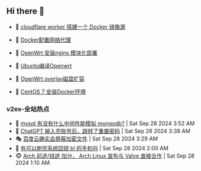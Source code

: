 ## Hi there 👋

<!--
**dkyg666/dkyg666** is a ✨ _special_ ✨ repository because its `README.md` (this file) appears on your GitHub profile.

Here are some ideas to get you started:

- 🔭 I’m currently working on ...
- 🌱 I’m currently learning ...
- 👯 I’m looking to collaborate on ...
- 🤔 I’m looking for help with ...
- 💬 Ask me about ...
- 📫 How to reach me: ...
- 😄 Pronouns: ...
- ⚡ Fun fact: ...
-->

<!-- BLOG-POST-LIST:START -->
- 🦩 [cloudflare worker 搭建一个 Docker 镜像源](http://blog.1996099.xyz/archives/cloudflare-worker-da-jian-yi-ge-docker-jing-xiang-zhan) 

- 🚦 [Docker配置网络代理](http://blog.1996099.xyz/archives/dockerpei-zhi-wang-luo-dai-li) 

- 🫶 [OpenWrt 安装nginx 模块化部署](http://blog.1996099.xyz/archives/openwrt-an-zhuang-nginx-mo-kuai-hua-bu-shu) 

- 🦄 [Ubuntu编译Openwrt](http://blog.1996099.xyz/archives/ubuntuzi-bian-yi-openwrt) 

- 🐻 [OpenWrt overlay磁盘扩容](http://blog.1996099.xyz/archives/openwrt-overlay) 

- 🤖 [CentOS 7 安装Docker环境](http://blog.1996099.xyz/archives/centos-docker) 
<!-- BLOG-POST-LIST:END -->

### v2ex-全站热点
<!-- v2ex:START -->
- 🥸 [mysql 有没有什么中间件能模拟 mongodb?](https://www.v2ex.com/t/1076510#reply2) | Sat Sep 28 2024 3:52 AM
- 🤗 [ChatGPT 输入完账号后，跳转了重置密码](https://www.v2ex.com/t/1076504#reply2) | Sat Sep 28 2024 3:38 AM
- 🎭 [百度云确实会屏蔽加密文件](https://www.v2ex.com/t/1076501#reply15) | Sat Sep 28 2024 3:29 AM
- 🥷 [有可以刷完系统回锁 bl 的手机吗](https://www.v2ex.com/t/1076487#reply3) | Sat Sep 28 2024 2:00 AM
- 🐵 [Arch 前途/钱途 加分， Arch Linux 宣布与 Valve 直接合作](https://www.v2ex.com/t/1076475#reply6) | Sat Sep 28 2024 1:10 AM<!-- v2ex:END -->


